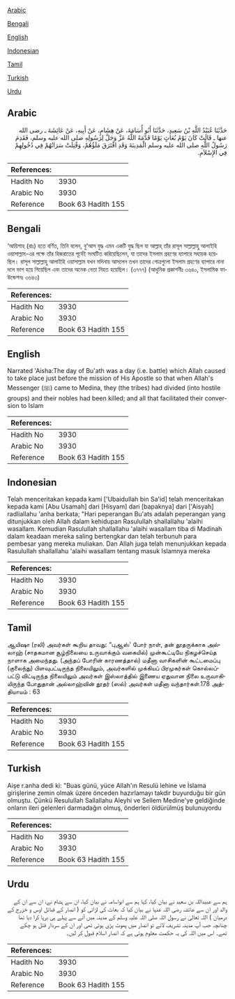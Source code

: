 [Arabic](#arabic)

[Bengali](#bengali)

[English](#english)

[Indonesian](#indonesian)

[Tamil](#tamil)

[Turkish](#turkish)

[Urdu](#urdu)

## Arabic


<div dir="rtl" lang="ar" style={{fontSize:'larger',backgroundColor:'#f8f9fa',padding:20}}>
حَدَّثَنَا عُبَيْدُ اللَّهِ بْنُ سَعِيدٍ، حَدَّثَنَا أَبُو أُسَامَةَ، عَنْ هِشَامٍ، عَنْ أَبِيهِ، عَنْ عَائِشَةَ ـ رضى الله عنها ـ قَالَتْ كَانَ يَوْمُ بُعَاثٍ يَوْمًا قَدَّمَهُ اللَّهُ عَزَّ وَجَلَّ لِرَسُولِهِ صلى الله عليه وسلم، فَقَدِمَ رَسُولُ اللَّهِ صلى الله عليه وسلم الْمَدِينَةَ وَقَدِ افْتَرَقَ مَلَؤُهُمْ، وَقُتِلَتْ سَرَاتُهُمْ فِي دُخُولِهِمْ فِي الإِسْلاَمِ‏.‏
</div>
<div style={{backgroundColor:'#f8f9fa',padding:20, marginBottom: 10}}><table> <thead> <tr> <th>References:</th> <th></th> </tr> </thead> <tbody><tr><td>Hadith No</td><td>3930</td></tr><tr><td>Arabic No</td><td>3930</td></tr><tr><td>Reference</td><td>Book 63 Hadith 155</td></tr></tbody></table></div>

## Bengali


<div dir="ltr" lang="bn" style={{fontSize:'larger',backgroundColor:'#f8f9fa',padding:20}}>
‘আয়িশাহ (রাঃ) হতে বর্ণিত, তিনি বলেন, বু‘আস যুদ্ধ এমন একটি যুদ্ধ ছিল যা আল্লাহ্ তাঁর রাসূল সাল্লাল্লাহু আলাইহি ওয়াসাল্লাম-এর পক্ষে তাঁর হিজরাতের পূর্বেই সংঘটিত করিয়েছিলেন, যা তাদের ইসলাম গ্রহণের ব্যাপারে সহায়ক হয়েছিল। রাসূল সাল্লাল্লাহু আলাইহি ওয়াসাল্লাম যখন মদিনায় আসলেন তখন তাদের গোত্রগুলো ইসলাম গ্রহণের ব্যাপারে নানা দলে ভাগ হয়ে গিয়েছিল এবং তাদের অনেক নেতা নিহত হয়েছিল। (৩৭৭৭) (আধুনিক প্রকাশনীঃ ৩৬৪০, ইসলামিক ফাউন্ডেশনঃ ৩৬৪৩)
</div>
<div style={{backgroundColor:'#f8f9fa',padding:20, marginBottom: 10}}><table> <thead> <tr> <th>References:</th> <th></th> </tr> </thead> <tbody><tr><td>Hadith No</td><td>3930</td></tr><tr><td>Arabic No</td><td>3930</td></tr><tr><td>Reference</td><td>Book 63 Hadith 155</td></tr></tbody></table></div>

## English


<div dir="ltr" lang="en" style={{fontSize:'larger',backgroundColor:'#f8f9fa',padding:20}}>
Narrated 'Aisha:The day of Bu'ath was a day (i.e. battle) which Allah caused to take place just before the mission of His Apostle so that when Allah's Messenger (ﷺ) came to Medina, they (the tribes) had divided (into hostile groups) and their nobles had been killed; and all that facilitated their conversion to Islam
</div>
<div style={{backgroundColor:'#f8f9fa',padding:20, marginBottom: 10}}><table> <thead> <tr> <th>References:</th> <th></th> </tr> </thead> <tbody><tr><td>Hadith No</td><td>3930</td></tr><tr><td>Arabic No</td><td>3930</td></tr><tr><td>Reference</td><td>Book 63 Hadith 155</td></tr></tbody></table></div>

## Indonesian


<div dir="ltr" lang="id" style={{fontSize:'larger',backgroundColor:'#f8f9fa',padding:20}}>
Telah menceritakan kepada kami ['Ubaidullah bin Sa'id] telah menceritakan kepada kami [Abu Usamah] dari [Hisyam] dari [bapaknya] dari ['Aisyah] radliallahu 'anha berkata; "Hari peperangan Bu'ats adalah peperangan yang ditunjukkan oleh Allah dalam kehidupan Rasulullah shallallahu 'alaihi wasallam. Kemudian Rasulullah shallallahu 'alaihi wasallam tiba di Madinah dalam keadaan mereka saling bertengkar dan telah terbunuh para pembesar yang mereka muliakan. Dan Allah juga telah menunjukkan kepada Rasulullah shallallahu 'alaihi wasallam tentang masuk Islamnya mereka
</div>
<div style={{backgroundColor:'#f8f9fa',padding:20, marginBottom: 10}}><table> <thead> <tr> <th>References:</th> <th></th> </tr> </thead> <tbody><tr><td>Hadith No</td><td>3930</td></tr><tr><td>Arabic No</td><td>3930</td></tr><tr><td>Reference</td><td>Book 63 Hadith 155</td></tr></tbody></table></div>

## Tamil


<div dir="ltr" lang="ta" style={{fontSize:'larger',backgroundColor:'#f8f9fa',padding:20}}>
ஆயிஷா (ரலி) அவர்கள் கூறிய தாவது: “புஆஸ்' போர் நாள், தன் தூதருக்காக அல்லாஹ் (சாதகமான சூழ்நிலையை உருவாக்கும் வகையில்) முன்கூட்டியே நிகழச்செய்த நாளாக அமைந்தது. (அந்தப் போரின் காரணத்தால்) மதீனா வாசிகளின் கூட்டமைப்பு (குலைந்து) பிளவுபட்டிருந்த நிலையிலும், அவர்களில் முக்கியப் பிரமுகர்கள் கொல்லப்பட்டு விட்டிருந்த நிலையிலும் அவர்கள் இஸ்லாத்தில் இணைய ஏதுவான நிலை உருவாகியிருந்த போதுதான் அல்லாஹ்வின் தூதர் (ஸல்) அவர்கள் மதீனா வந்தார்கள்.178 அத்தியாயம் : 63
</div>
<div style={{backgroundColor:'#f8f9fa',padding:20, marginBottom: 10}}><table> <thead> <tr> <th>References:</th> <th></th> </tr> </thead> <tbody><tr><td>Hadith No</td><td>3930</td></tr><tr><td>Arabic No</td><td>3930</td></tr><tr><td>Reference</td><td>Book 63 Hadith 155</td></tr></tbody></table></div>

## Turkish


<div dir="ltr" lang="tr" style={{fontSize:'larger',backgroundColor:'#f8f9fa',padding:20}}>
Aişe r.anha dedi ki: "Buas günü, yüce Allah'ın Resulü lehine ve İslama girişlerine zemin olmak üzere önceden hazırlamayı takdir buyurduğu bir gün olmuştu. Çünkü Resulullah Sallallahu Aleyhi ve Sellem Medine'ye geldiğinde onların ileri gelenleri darmadağın olmuş, önderleri öldürülmüş bulunuyordu
</div>
<div style={{backgroundColor:'#f8f9fa',padding:20, marginBottom: 10}}><table> <thead> <tr> <th>References:</th> <th></th> </tr> </thead> <tbody><tr><td>Hadith No</td><td>3930</td></tr><tr><td>Arabic No</td><td>3930</td></tr><tr><td>Reference</td><td>Book 63 Hadith 155</td></tr></tbody></table></div>

## Urdu


<div dir="rtl" lang="ur" style={{fontSize:'larger',backgroundColor:'#f8f9fa',padding:20}}>
ہم سے عبیداللہ بن سعید نے بیان کیا، کہا ہم سے ابواسامہ نے بیان کیا، ان سے ہشام نے، ان سے ان کے والد اور ان سے عائشہ رضی اللہ عنہا نے بیان کیا کہ بعاث کی لڑائی کو ( انصار کے قبائل اوس و خزرج کے درمیان ) اللہ تعالیٰ نے رسول اللہ صلی اللہ علیہ وسلم کے مدینہ میں آنے سے پہلے ہی برپا کرا دیا تھا چنانچہ جب آپ مدینہ تشریف لائے تو انصار میں پھوٹ پڑی ہوئی تھی اور ان کے سردار قتل ہو چکے تھے۔ اس میں اللہ کی یہ حکمت معلوم ہوتی ہے کہ انصار اسلام قبول کر لیں۔
</div>
<div style={{backgroundColor:'#f8f9fa',padding:20, marginBottom: 10}}><table> <thead> <tr> <th>References:</th> <th></th> </tr> </thead> <tbody><tr><td>Hadith No</td><td>3930</td></tr><tr><td>Arabic No</td><td>3930</td></tr><tr><td>Reference</td><td>Book 63 Hadith 155</td></tr></tbody></table></div>